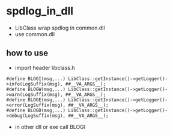 # spdlog_in_dll

- LibClass wrap spdlog in common.dll
- use common.dll
##  how to use
- import header libclass.h

```
#define BLOGI(msg,...) LibClass::getInstance()->getLogger()->info(LogSuffix(msg), ##__VA_ARGS__);
#define BLOGW(msg,...) LibClass::getInstance()->getLogger()->warn(LogSuffix(msg), ##__VA_ARGS__);
#define BLOGE(msg,...) LibClass::getInstance()->getLogger()->error(LogSuffix(msg), ##__VA_ARGS__);
#define BLOGD(msg,...) LibClass::getInstance()->getLogger()->debug(LogSuffix(msg), ##__VA_ARGS__);
```

- in other dll or exe call BLOGI
